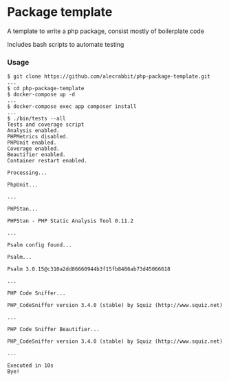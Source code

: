 # Package template

A template to write a php package, consist mostly of boilerplate code

Includes bash scripts to automate testing
### Usage
```
$ git clone https://github.com/alecrabbit/php-package-template.git
...
$ cd php-package-template
$ docker-compose up -d
...
$ docker-compose exec app composer install
...
$ ./bin/tests --all
Tests and coverage script
Analysis enabled.
PHPMetrics disabled.
PHPUnit enabled.
Coverage enabled.
Beautifier enabled.
Container restart enabled.

Processing...

PhpUnit...

...

PHPStan...

PHPStan - PHP Static Analysis Tool 0.11.2

...

Psalm config found...

Psalm...

Psalm 3.0.15@c310a2dd86660944b3f15fb8486ab73d45066618

...

PHP Code Sniffer...

PHP_CodeSniffer version 3.4.0 (stable) by Squiz (http://www.squiz.net)

...

PHP Code Sniffer Beautifier...

PHP_CodeSniffer version 3.4.0 (stable) by Squiz (http://www.squiz.net)

...

Executed in 10s
Bye!

```
